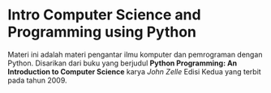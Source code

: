 # Intro Computer Science and Programming using Python

Materi ini adalah materi pengantar ilmu komputer dan pemrograman dengan Python.
Disarikan dari buku yang berjudul **Python Programming: An Introduction to Computer Science** karya _John Zelle_ Edisi Kedua yang terbit pada tahun 2009.
